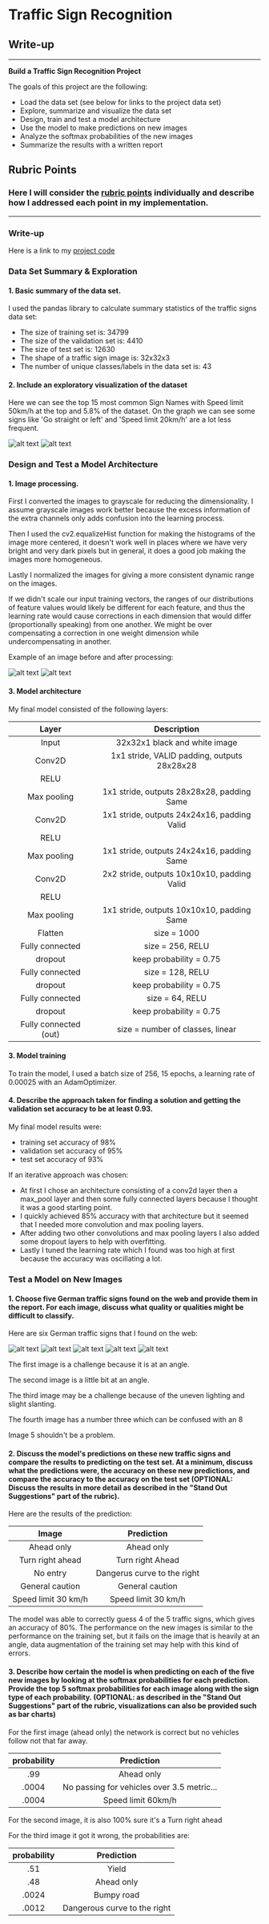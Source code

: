 # **Traffic Sign Recognition** 

## Write-up
---

**Build a Traffic Sign Recognition Project**

The goals of this project are the following:
* Load the data set (see below for links to the project data set)
* Explore, summarize and visualize the data set
* Design, train and test a model architecture
* Use the model to make predictions on new images
* Analyze the softmax probabilities of the new images
* Summarize the results with a written report

[//]: # (Image References)

[top15]: ./top15.png "Top 15 sign names"
[org_image]: ./org_image.png "Original image"
[proc_image]: ./processed_image.png "Processed image"
[sign_count_plot]: ./sign_count_plot.png "Traffic sign counts plot"
[im1]: ./ts_fromtheweb/sign1.png "Traffic Sign 1"
[im2]: ./ts_fromtheweb/sign2.png "Traffic Sign 2"
[im3]: ./ts_fromtheweb/sign3.png "Traffic Sign 3"
[im4]: ./ts_fromtheweb/sign4.png "Traffic Sign 4"
[im5]: ./ts_fromtheweb/sign5.png "Traffic Sign 5"

## Rubric Points
### Here I will consider the [rubric points](https://review.udacity.com/#!/rubrics/481/view) individually and describe how I addressed each point in my implementation.  

---
### Write-up
Here is a link to my [project code](https://github.com/ldfo/traffic-sign-classifier)

### Data Set Summary & Exploration

#### 1. Basic summary of the data set.

I used the pandas library to calculate summary statistics of the traffic signs data set:

* The size of training set is: 34799
* The size of the validation set is: 4410
* The size of test set is: 12630
* The shape of a traffic sign image is: 32x32x3
* The number of unique classes/labels in the data set is: 43

#### 2. Include an exploratory visualization of the dataset

Here we can see the top 15 most common Sign Names with Speed limit 50km/h at the top and 5.8% of the dataset.
On the graph we can see some signs like 'Go straight or left' and 'Speed limit 20km/h' are a lot less frequent. 

![alt text][top15]
![alt text][sign_count_plot]

### Design and Test a Model Architecture

#### 1. Image processing.

First I converted the images to grayscale for reducing the dimensionality. I assume grayscale images work better because the excess information of the extra channels only adds confusion into the learning process. 

Then I used the cv2.equalizeHist function for making the histograms of the image more centered, it doesn't work well in places where we have very bright and very dark pixels but in general, it does a good job making the images more homogeneous.

Lastly I normalized the images for giving a more consistent dynamic range on the images.

If we didn't scale our input training vectors, the ranges of our distributions of feature values would likely be different for each feature, and thus the learning rate would cause corrections in each dimension that would differ (proportionally speaking) from one another. We might be over compensating a correction in one weight dimension while undercompensating in another.

Example of an image before and after processing:

![alt text][org_image]
![alt text][proc_image]


#### 3. Model architecture

My final model consisted of the following layers:

| Layer         		|     Description	        					| 
|:---------------------:|:---------------------------------------------:| 
| Input         		| 32x32x1 black and white image   				| 
| Conv2D  		     	| 1x1 stride, VALID padding, outputs 28x28x28 	|
| RELU					|												|
| Max pooling	      	| 1x1 stride,  outputs 28x28x28, padding Same	|
| Conv2D			    | 1x1 stride,  outputs 24x24x16, padding Valid	|
| RELU 					| 												|
| Max pooling			| 1x1 stride,  outputs 24x24x16, padding Same	|
| Conv2D			    | 2x2 stride,  outputs 10x10x10, padding Valid	|
| RELU 					| 												|
| Max pooling			| 1x1 stride,  outputs 10x10x10, padding Same	|
| Flatten				| size = 1000									|
| Fully connected		| size = 256,  RELU								|
| dropout				| keep probability = 0.75						|
| Fully connected		| size = 128,   RELU							|
| dropout				| keep probability = 0.75						|
| Fully connected		| size = 64,   RELU								|
| dropout				| keep probability = 0.75						|
| Fully connected (out)	| size = number of classes,   linear			|
 
#### 3. Model training

To train the model, I used a batch size of 256, 15 epochs, a learning rate of 0.00025 with an AdamOptimizer.

#### 4. Describe the approach taken for finding a solution and getting the validation set accuracy to be at least 0.93.
My final model results were:
* training set accuracy of 98%
* validation set accuracy of 95% 
* test set accuracy of 93%

If an iterative approach was chosen:
* At first I chose an architecture consisting of a conv2d layer then a max_pool layer and then some fully connected layers because I thought it was a good starting point.
* I quickly achieved 85% accuracy with that architecture but it seemed that I needed more convolution and max pooling layers.
* After adding two other convolutions and max pooling layers I also added some dropout layers to help with overfitting.
* Lastly I tuned the learning rate which I found was too high at first because the accuracy was oscillating a lot.

### Test a Model on New Images

#### 1. Choose five German traffic signs found on the web and provide them in the report. For each image, discuss what quality or qualities might be difficult to classify.

Here are six German traffic signs that I found on the web:

![alt text][im1] ![alt text][im2] ![alt text][im3] 
![alt text][im5] ![alt text][im4]

The first image is a challenge because it is at an angle.

The second image is a little bit at an angle.

The third image may be a challenge because of the uneven lighting and slight slanting.

The fourth image has a number three which can be confused with an 8

Image 5 shouldn't be a problem.


#### 2. Discuss the model's predictions on these new traffic signs and compare the results to predicting on the test set. At a minimum, discuss what the predictions were, the accuracy on these new predictions, and compare the accuracy to the accuracy on the test set (OPTIONAL: Discuss the results in more detail as described in the "Stand Out Suggestions" part of the rubric).

Here are the results of the prediction:

| Image			        |     Prediction	        					| 
|:---------------------:|:---------------------------------------------:| 
| Ahead only      		| Ahead only   									| 
| Turn right ahead		| Turn right Ahead								|
| No entry				| Dangerus curve to the right					|
| General caution		| General caution      							|
| Speed limit 30 km/h  	| Speed limit 30 km/h 							|


The model was able to correctly guess 4 of the 5 traffic signs, which gives an accuracy of 80%. 
The performance on the new images is similar to the performance on the training set, but it fails on the image that is heavily at an angle, data augmentation of the training set may help with this kind of errors.

#### 3. Describe how certain the model is when predicting on each of the five new images by looking at the softmax probabilities for each prediction. Provide the top 5 softmax probabilities for each image along with the sign type of each probability. (OPTIONAL: as described in the "Stand Out Suggestions" part of the rubric, visualizations can also be provided such as bar charts)

For the first image (ahead only) the network is correct but no vehicles follow not that far away.


| probability 	        |     Prediction	        					| 
|:---------------------:|:---------------------------------------------:| 
| .99         			| Ahead only   									| 
| .0004					| No passing for vehicles over 3.5 metric...	|
| .0004	      			| Speed limit 60km/h			 				|

For the second image, it is also 100% sure it's a Turn right ahead

For the third image it got it wrong, the probabilities are:

| probability 	        |     Prediction	        					| 
|:---------------------:|:---------------------------------------------:| 
| .51         			| Yield		   									| 
| .48					| Ahead only									|
| .0024					| Bumpy road									|
| .0012	      			| Dangerous curve to the right	 				|